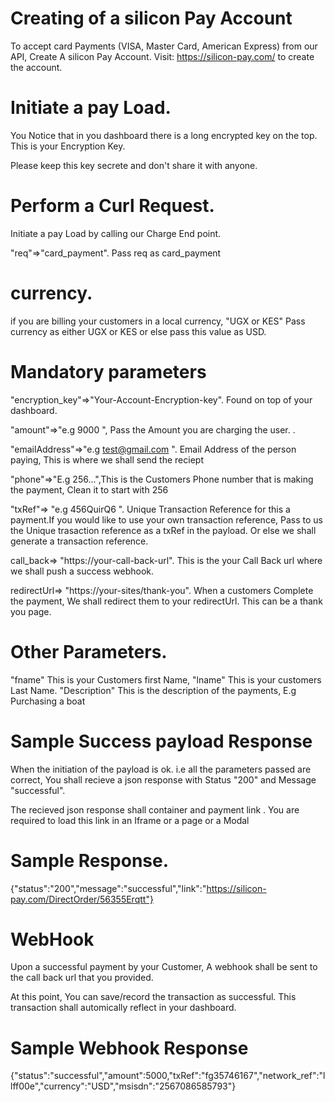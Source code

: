 # Creating of a silicon Pay Account

To accept card Payments (VISA, Master Card, American Express) from our API, Create A silicon Pay Account.
Visit: https://silicon-pay.com/ to create the account.

# Initiate a pay Load.

You Notice that in you dashboard there is a long encrypted key on the top. This is your Encryption Key.

Please keep this key secrete and don't share it with anyone.

# Perform a Curl Request.

Initiate a pay Load by calling our Charge End point.

"req"=>"card_payment". Pass req as card_payment

# currency.

if you are billing your customers in a local currency, "UGX or KES" Pass currency as either UGX or KES or else pass this value as USD.

# Mandatory parameters

"encryption_key"=>"Your-Account-Encryption-key". Found on top of your dashboard.

"amount"=>"e.g 9000 ", Pass the Amount you are charging the user. .

"emailAddress"=>"e.g test@gmail.com ". Email Address of the person paying, This is where we shall send the reciept

"phone"=>"E.g 256...",This is the Customers Phone number that is making the payment, Clean it to start with 256

"txRef"=> "e.g 456QuirQ6 ". Unique Transaction Reference for this a payment.If you would like to use your own transaction reference, Pass to us the Unique trasaction reference as a txRef in the payload. Or else we shall generate a transaction reference.

call_back=> "https://your-call-back-url". This is the your Call Back url where we shall push a success webhook.

redirectUrl=> "https://your-sites/thank-you". When a customers Complete the payment, We shall redirect them to your redirectUrl. This can be a thank you page.

# Other Parameters.

"fname" This is your Customers first Name,
"lname" This is your customers Last Name.
"Description" This is the description of the payments, E.g Purchasing a boat

# Sample Success payload Response

When the initiation of the payload is ok. i.e all the parameters passed are correct, You shall recieve a json response with Status "200" and Message "successful".

The recieved json response shall container and payment link .
You are required to load this link in an Iframe or a page or a Modal

# Sample Response.

{"status":"200","message":"successful","link":"https://silicon-pay.com/DirectOrder/56355Erqtt"}

# WebHook

Upon a successful payment by your Customer, A webhook shall be sent to the call back url that you provided.

At this point, You can save/record the transaction as successful. This transaction shall automically reflect in your dashboard.

# Sample Webhook Response

{"status":"successful","amount":5000,"txRef":"fg35746167","network_ref":"llff00e","currency":"USD","msisdn":"2567086585793"}
